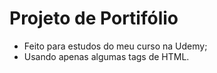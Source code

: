 # Projeto de Portifólio

- Feito para estudos do meu curso na Udemy;
- Usando apenas algumas tags de HTML.
